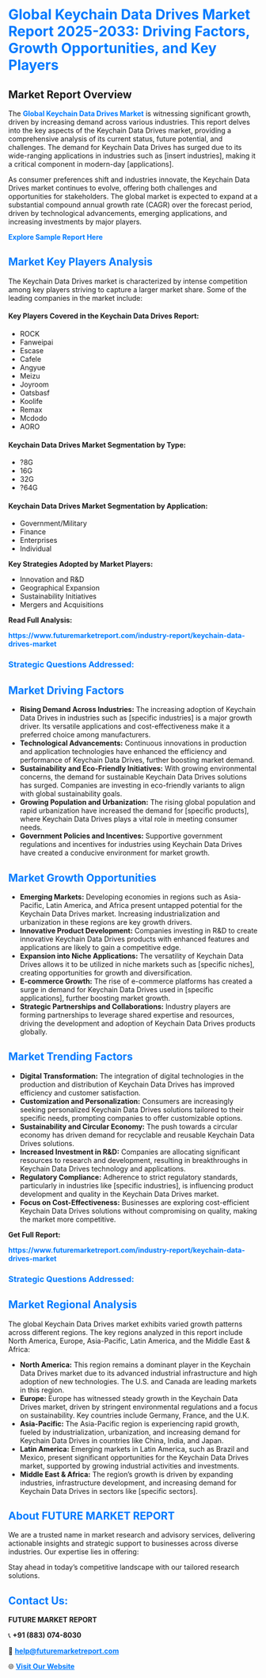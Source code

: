 <h1 style="color: #007BFF;">Global Keychain Data Drives Market Report 2025-2033: Driving Factors, Growth Opportunities, and Key Players</h1>

<section id="overview">
<h2>Market Report Overview</h2>
<p>The <a href="https://www.futuremarketreport.com/industry-report/keychain-data-drives-market" style="color: #007BFF; text-decoration: none;"><strong>Global Keychain Data Drives Market</strong></a> is witnessing significant growth, driven by increasing demand across various industries. This report delves into the key aspects of the Keychain Data Drives market, providing a comprehensive analysis of its current status, future potential, and challenges. The demand for Keychain Data Drives has surged due to its wide-ranging applications in industries such as [insert industries], making it a critical component in modern-day [applications].</p>
<p>As consumer preferences shift and industries innovate, the Keychain Data Drives market continues to evolve, offering both challenges and opportunities for stakeholders. The global market is expected to expand at a substantial compound annual growth rate (CAGR) over the forecast period, driven by technological advancements, emerging applications, and increasing investments by major players.</p>
</section>

<section id="overview">
<p><a href="https://www.futuremarketreport.com/request-sample/reportId=115700" style="color: #007BFF; text-decoration: none;"><strong>Explore Sample Report Here</strong></a></p>
</section>

<section id="key-players">
<h2 style="color: #007BFF;">Market Key Players Analysis</h2>
<p>The Keychain Data Drives market is characterized by intense competition among key players striving to capture a larger market share. Some of the leading companies in the market include:</p>
<h4>Key Players Covered in the Keychain Data Drives Report:</h4>
<ul><li>ROCK</li><li>Fanweipai</li><li>Escase</li><li>Cafele</li><li>Angyue</li><li>Meizu</li><li>Joyroom</li><li>Oatsbasf</li><li>Koolife</li><li>Remax</li><li>Mcdodo</li><li>AORO</li></ul>
<h4>Keychain Data Drives Market Segmentation by Type:</h4>
<ul><li>?8G</li><li>16G</li><li>32G</li><li>?64G</li></ul>

<h4>Keychain Data Drives Market Segmentation by Application:</h4>
<ul><li>Government/Military</li><li>Finance</li><li>Enterprises</li><li>Individual</li></ul>
<p><strong>Key Strategies Adopted by Market Players:</strong></p>
<ul>
<li>Innovation and R&D</li>
<li>Geographical Expansion</li>
<li>Sustainability Initiatives</li>
<li>Mergers and Acquisitions</li>
</ul>
</section>

<section>
<p><strong>Read Full Analysis: </strong></p><a href="https://www.futuremarketreport.com/industry-report/keychain-data-drives-market" style="color: #007BFF; text-decoration: none;"><strong>https://www.futuremarketreport.com/industry-report/keychain-data-drives-market</strong></a>
<h3 style="color: #007BFF;">Strategic Questions Addressed:</h3>
</section>

<section id="driving-factors">
<h2 style="color: #007BFF;">Market Driving Factors</h2>
<ul>
<li><strong>Rising Demand Across Industries:</strong> The increasing adoption of Keychain Data Drives in industries such as [specific industries] is a major growth driver. Its versatile applications and cost-effectiveness make it a preferred choice among manufacturers.</li>
<li><strong>Technological Advancements:</strong> Continuous innovations in production and application technologies have enhanced the efficiency and performance of Keychain Data Drives, further boosting market demand.</li>
<li><strong>Sustainability and Eco-Friendly Initiatives:</strong> With growing environmental concerns, the demand for sustainable Keychain Data Drives solutions has surged. Companies are investing in eco-friendly variants to align with global sustainability goals.</li>
<li><strong>Growing Population and Urbanization:</strong> The rising global population and rapid urbanization have increased the demand for [specific products], where Keychain Data Drives plays a vital role in meeting consumer needs.</li>
<li><strong>Government Policies and Incentives:</strong> Supportive government regulations and incentives for industries using Keychain Data Drives have created a conducive environment for market growth.</li>
</ul>
</section>

<section id="growth-opportunities">
<h2 style="color: #007BFF;">Market Growth Opportunities</h2>
<ul>
<li><strong>Emerging Markets:</strong> Developing economies in regions such as Asia-Pacific, Latin America, and Africa present untapped potential for the Keychain Data Drives market. Increasing industrialization and urbanization in these regions are key growth drivers.</li>
<li><strong>Innovative Product Development:</strong> Companies investing in R&D to create innovative Keychain Data Drives products with enhanced features and applications are likely to gain a competitive edge.</li>
<li><strong>Expansion into Niche Applications:</strong> The versatility of Keychain Data Drives allows it to be utilized in niche markets such as [specific niches], creating opportunities for growth and diversification.</li>
<li><strong>E-commerce Growth:</strong> The rise of e-commerce platforms has created a surge in demand for Keychain Data Drives used in [specific applications], further boosting market growth.</li>
<li><strong>Strategic Partnerships and Collaborations:</strong> Industry players are forming partnerships to leverage shared expertise and resources, driving the development and adoption of Keychain Data Drives products globally.</li>
</ul>
</section>

<section id="trending-factors">
<h2 style="color: #007BFF;">Market Trending Factors</h2>
<ul>
<li><strong>Digital Transformation:</strong> The integration of digital technologies in the production and distribution of Keychain Data Drives has improved efficiency and customer satisfaction.</li>
<li><strong>Customization and Personalization:</strong> Consumers are increasingly seeking personalized Keychain Data Drives solutions tailored to their specific needs, prompting companies to offer customizable options.</li>
<li><strong>Sustainability and Circular Economy:</strong> The push towards a circular economy has driven demand for recyclable and reusable Keychain Data Drives solutions.</li>
<li><strong>Increased Investment in R&D:</strong> Companies are allocating significant resources to research and development, resulting in breakthroughs in Keychain Data Drives technology and applications.</li>
<li><strong>Regulatory Compliance:</strong> Adherence to strict regulatory standards, particularly in industries like [specific industries], is influencing product development and quality in the Keychain Data Drives market.</li>
<li><strong>Focus on Cost-Effectiveness:</strong> Businesses are exploring cost-efficient Keychain Data Drives solutions without compromising on quality, making the market more competitive.</li>
</ul>
</section>

<section>
<p><strong>Get Full Report: </strong></p><a href="https://www.futuremarketreport.com/industry-report/keychain-data-drives-market" style="color: #007BFF; text-decoration: none;"><strong>https://www.futuremarketreport.com/industry-report/keychain-data-drives-market</strong></a>
<h3 style="color: #007BFF;">Strategic Questions Addressed:</h3>
</section>


<section id="regional-analysis">
<h2 style="color: #007BFF;">Market Regional Analysis</h2>
<p>The global Keychain Data Drives market exhibits varied growth patterns across different regions. The key regions analyzed in this report include North America, Europe, Asia-Pacific, Latin America, and the Middle East & Africa:</p>
<ul>
<li><strong>North America:</strong> This region remains a dominant player in the Keychain Data Drives market due to its advanced industrial infrastructure and high adoption of new technologies. The U.S. and Canada are leading markets in this region.</li>
<li><strong>Europe:</strong> Europe has witnessed steady growth in the Keychain Data Drives market, driven by stringent environmental regulations and a focus on sustainability. Key countries include Germany, France, and the U.K.</li>
<li><strong>Asia-Pacific:</strong> The Asia-Pacific region is experiencing rapid growth, fueled by industrialization, urbanization, and increasing demand for Keychain Data Drives in countries like China, India, and Japan.</li>
<li><strong>Latin America:</strong> Emerging markets in Latin America, such as Brazil and Mexico, present significant opportunities for the Keychain Data Drives market, supported by growing industrial activities and investments.</li>
<li><strong>Middle East & Africa:</strong> The region’s growth is driven by expanding industries, infrastructure development, and increasing demand for Keychain Data Drives in sectors like [specific sectors].</li>
</ul>
</section>

<footer>
<h2 style="color: #007BFF;">About FUTURE MARKET REPORT</h2>
<p>We are a trusted name in market research and advisory services, delivering actionable insights and strategic support to businesses across diverse industries. Our expertise lies in offering:</p>

<p>Stay ahead in today’s competitive landscape with our tailored research solutions.</p>

<h2 style="color: #007BFF;">Contact Us:</h2>
<p><strong>FUTURE MARKET REPORT</strong></p>
<p>📞 <strong>+91 (883) 074-8030</strong></p>
<p>📧 <strong><a href="mailto:help@futuremarketreport.com" style="color: #007BFF;">help@futuremarketreport.com</a></strong></p>
<p>🌐 <strong><a href="https://www.futuremarketreport.com/" style="color: #007BFF;">Visit Our Website</a></strong></p>
</footer>